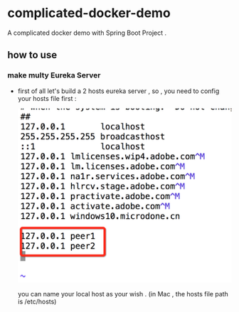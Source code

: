 # complicated-docker-demo
A complicated docker demo with Spring Boot Project . 

## how to use

### make multy Eureka Server

* first of all let's build a 2 hosts eureka server , so , you need to config your hosts file first : 

    ![hosts_mac.jpg](https://github.com/liumapp/complicated-docker-demo/blob/master/pic/hosts_mac.jpg)

    you can name your local host as your wish . (in Mac , the hosts file path is /etc/hosts) 
    

















